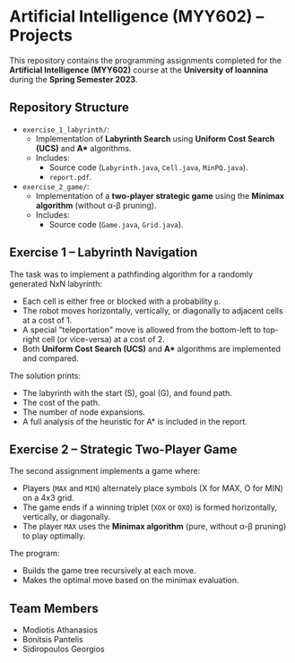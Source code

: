 # Artificial Intelligence (MYY602) – Projects

This repository contains the programming assignments completed for the **Artificial Intelligence (MYY602)** course at the **University of Ioannina** during the **Spring Semester 2023**.

## Repository Structure
- `exercise_1_labyrinth/`: 
  - Implementation of **Labyrinth Search** using **Uniform Cost Search (UCS)** and **A\*** algorithms.
  - Includes:
    - Source code (`Labyrinth.java`, `Cell.java`, `MinPQ.java`).
    - `report.pdf`.
- `exercise_2_game/`:
  - Implementation of a **two-player strategic game** using the **Minimax algorithm** (without α-β pruning).
  - Includes:
    - Source code (`Game.java`, `Grid.java`).

## Exercise 1 – Labyrinth Navigation
The task was to implement a pathfinding algorithm for a randomly generated NxN labyrinth:
- Each cell is either free or blocked with a probability `p`.
- The robot moves horizontally, vertically, or diagonally to adjacent cells at a cost of 1.
- A special "teleportation" move is allowed from the bottom-left to top-right cell (or vice-versa) at a cost of 2.
- Both **Uniform Cost Search (UCS)** and **A\*** algorithms are implemented and compared.

The solution prints:
- The labyrinth with the start (S), goal (G), and found path.
- The cost of the path.
- The number of node expansions.
- A full analysis of the heuristic for A\* is included in the report.

## Exercise 2 – Strategic Two-Player Game
The second assignment implements a game where:
- Players (`MAX` and `MIN`) alternately place symbols (X for MAX, O for MIN) on a 4x3 grid.
- The game ends if a winning triplet (`XOX` or `OXO`) is formed horizontally, vertically, or diagonally.
- The player `MAX` uses the **Minimax algorithm** (pure, without α-β pruning) to play optimally.

The program:
- Builds the game tree recursively at each move.
- Makes the optimal move based on the minimax evaluation.

## Team Members
- Modiotis Athanasios
- Bonitsis Pantelis
- Sidiropoulos Georgios


